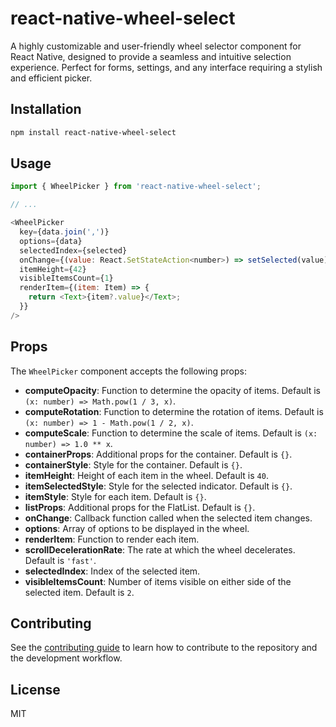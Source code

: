 # react-native-wheel-select

A highly customizable and user-friendly wheel selector component for React Native, designed to provide a seamless and intuitive selection experience. Perfect for forms, settings, and any interface requiring a stylish and efficient picker.

## Installation

```sh
npm install react-native-wheel-select
```

## Usage

```js
import { WheelPicker } from 'react-native-wheel-select';

// ...

<WheelPicker
  key={data.join(',')}
  options={data}
  selectedIndex={selected}
  onChange={(value: React.SetStateAction<number>) => setSelected(value)}
  itemHeight={42}
  visibleItemsCount={1}
  renderItem={(item: Item) => {
    return <Text>{item?.value}</Text>;
  }}
/>
```

## Props

The `WheelPicker` component accepts the following props:

- **computeOpacity**: Function to determine the opacity of items. Default is `(x: number) => Math.pow(1 / 3, x)`.
- **computeRotation**: Function to determine the rotation of items. Default is `(x: number) => 1 - Math.pow(1 / 2, x)`.
- **computeScale**: Function to determine the scale of items. Default is `(x: number) => 1.0 ** x`.
- **containerProps**: Additional props for the container. Default is `{}`.
- **containerStyle**: Style for the container. Default is `{}`.
- **itemHeight**: Height of each item in the wheel. Default is `40`.
- **itemSelectedStyle**: Style for the selected indicator. Default is `{}`.
- **itemStyle**: Style for each item. Default is `{}`.
- **listProps**: Additional props for the FlatList. Default is `{}`.
- **onChange**: Callback function called when the selected item changes.
- **options**: Array of options to be displayed in the wheel.
- **renderItem**: Function to render each item.
- **scrollDecelerationRate**: The rate at which the wheel decelerates. Default is `'fast'`.
- **selectedIndex**: Index of the selected item.
- **visibleItemsCount**: Number of items visible on either side of the selected item. Default is `2`.

## Contributing

See the [contributing guide](CONTRIBUTING.md) to learn how to contribute to the repository and the development workflow.

## License

MIT
